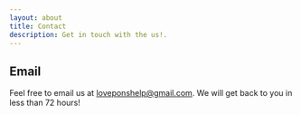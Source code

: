 ```yaml
---
layout: about
title: Contact
description: Get in touch with the us!.
---
```


## Email

Feel free to email us at <a href="mailto:loveponshelp@gmail.com">loveponshelp@gmail.com</a>. We will get back to you in less than 72 hours!


